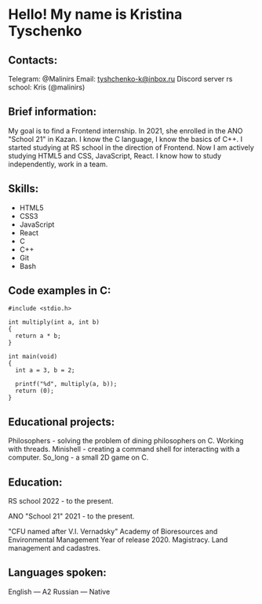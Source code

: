 # Hello! My name is Kristina Tyschenko


## Contacts:
Telegram: @Malinirs
Email: tyshchenko-k@inbox.ru
Discord server rs school: Kris (@malinirs)


## Brief information:
My goal is to find a Frontend internship.
In 2021, she enrolled in the ANO "School 21" in Kazan. I know the C language, I know the basics of C++. I started studying at RS school in the direction of Frontend.
Now I am actively studying HTML5 and CSS, JavaScript, React. I know how to study independently, work in a team.</p>


## Skills:
* HTML5
* CSS3
* JavaScript
* React
* C
* C++
* Git
* Bash


## Code examples in C:
```
#include <stdio.h>

int multiply(int a, int b)
{
  return a * b;
}

int main(void)
{
  int a = 3, b = 2;
  
  printf("%d", multiply(a, b));
  return (0);
}
```

## Educational projects:
Philosophers - solving the problem of dining philosophers on C. Working with threads.
Minishell - creating a command shell for interacting with a computer.
So_long - a small 2D game on C.

## Education:
RS school
2022 - to the present.

ANO "School 21"
2021 - to the present.

"CFU named after V.I. Vernadsky" Academy of Bioresources and Environmental Management
Year of release 2020. Magistracy. Land management and cadastres.

## Languages spoken:
English — A2
Russian — Native